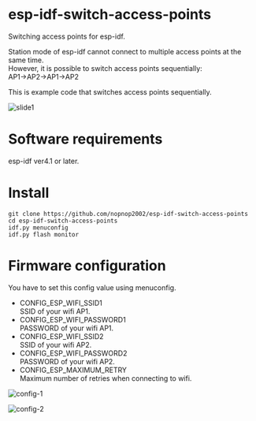 # esp-idf-switch-access-points
Switching access points for esp-idf.

Station mode of esp-idf cannot connect to multiple access points at the same time.   
However, it is possible to switch access points sequentially:   
AP1->AP2->AP1->AP2   

This is example code that switches access points sequentially.   

![slide1](https://user-images.githubusercontent.com/6020549/220897489-0b5e4ca3-922c-4685-9685-6bafc91c969f.JPG)

# Software requirements
esp-idf ver4.1 or later.   

# Install

```
git clone https://github.com/nopnop2002/esp-idf-switch-access-points
cd esp-idf-switch-access-points
idf.py menuconfig
idf.py flash monitor
```

# Firmware configuration
You have to set this config value using menuconfig.   

- CONFIG_ESP_WIFI_SSID1   
SSID of your wifi AP1.
- CONFIG_ESP_WIFI_PASSWORD1   
PASSWORD of your wifi AP1.
- CONFIG_ESP_WIFI_SSID2   
SSID of your wifi AP2.
- CONFIG_ESP_WIFI_PASSWORD2   
PASSWORD of your wifi AP2.
- CONFIG_ESP_MAXIMUM_RETRY   
Maximum number of retries when connecting to wifi.

![config-1](https://user-images.githubusercontent.com/6020549/101636668-01bee280-3a6f-11eb-961b-9919e1e0eef0.jpg)

![config-2](https://user-images.githubusercontent.com/6020549/101636847-3d59ac80-3a6f-11eb-9324-07919d60ce46.jpg)
